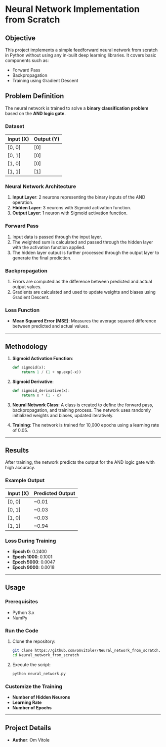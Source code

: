 # Neural Network Implementation from Scratch

## Objective
This project implements a simple feedforward neural network from scratch in Python without using any in-built deep learning libraries. It covers basic components such as:
- Forward Pass
- Backpropagation
- Training using Gradient Descent

## Problem Definition
The neural network is trained to solve a **binary classification problem** based on the **AND logic gate**.

### Dataset
| Input (X)   | Output (Y) |
|-------------|------------|
| [0, 0]      | [0]        |
| [0, 1]      | [0]        |
| [1, 0]      | [0]        |
| [1, 1]      | [1]        |

### Neural Network Architecture
1. **Input Layer**: 2 neurons representing the binary inputs of the AND operation.
2. **Hidden Layer**: 3 neurons with Sigmoid activation function.
3. **Output Layer**: 1 neuron with Sigmoid activation function.

### Forward Pass
1. Input data is passed through the input layer.
2. The weighted sum is calculated and passed through the hidden layer with the activation function applied.
3. The hidden layer output is further processed through the output layer to generate the final prediction.

### Backpropagation
1. Errors are computed as the difference between predicted and actual output values.
2. Gradients are calculated and used to update weights and biases using Gradient Descent.

### Loss Function
- **Mean Squared Error (MSE)**: Measures the average squared difference between predicted and actual values.

---

## Methodology
1. **Sigmoid Activation Function**:
   ```python
   def sigmoid(x):
       return 1 / (1 + np.exp(-x))
   ```

2. **Sigmoid Derivative**:
   ```python
   def sigmoid_derivative(x):
       return x * (1 - x)
   ```

3. **Neural Network Class**:
   A class is created to define the forward pass, backpropagation, and training process. The network uses randomly initialized weights and biases, updated iteratively.

4. **Training**:
   The network is trained for 10,000 epochs using a learning rate of 0.05.

---

## Results
After training, the network predicts the output for the AND logic gate with high accuracy.

### Example Output
| Input (X)   | Predicted Output |
|-------------|------------------|
| [0, 0]      | ~0.01           |
| [0, 1]      | ~0.03           |
| [1, 0]      | ~0.03           |
| [1, 1]      | ~0.94           |

### Loss During Training
- **Epoch 0**: 0.2400
- **Epoch 1000**: 0.1001
- **Epoch 5000**: 0.0047
- **Epoch 9000**: 0.0018

---

## Usage

### Prerequisites
- Python 3.x
- NumPy

### Run the Code
1. Clone the repository:
   ```bash
   git clone https://github.com/omvitole7/Neural_network_from_scratch.git
   cd Neural_network_from_scratch
   ```
2. Execute the script:
   ```bash
   python neural_network.py
   ```

### Customize the Training

- **Number of Hidden Neurons**
- **Learning Rate**
- **Number of Epochs**

---

## Project Details

- **Author**: Om Vitole  


